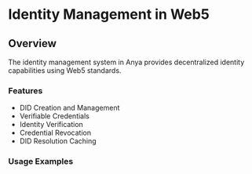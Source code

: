 # Identity Management in Web5

## Overview
The identity management system in Anya provides decentralized identity capabilities using Web5 standards.

### Features
- DID Creation and Management
- Verifiable Credentials
- Identity Verification
- Credential Revocation
- DID Resolution Caching

### Usage Examples

